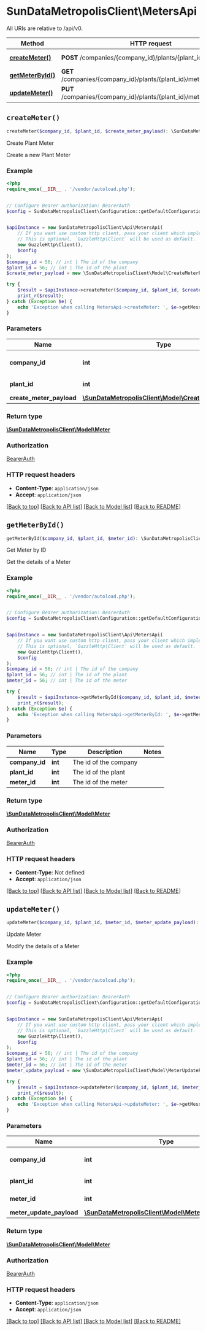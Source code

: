 # SunDataMetropolisClient\MetersApi

All URIs are relative to /api/v0.

Method | HTTP request | Description
------------- | ------------- | -------------
[**createMeter()**](MetersApi.md#createMeter) | **POST** /companies/{company_id}/plants/{plant_id}/meters | Create Plant Meter
[**getMeterById()**](MetersApi.md#getMeterById) | **GET** /companies/{company_id}/plants/{plant_id}/meters/{meter_id} | Get Meter by ID
[**updateMeter()**](MetersApi.md#updateMeter) | **PUT** /companies/{company_id}/plants/{plant_id}/meters/{meter_id} | Update Meter


## `createMeter()`

```php
createMeter($company_id, $plant_id, $create_meter_payload): \SunDataMetropolisClient\Model\Meter
```

Create Plant Meter

Create a new Plant Meter

### Example

```php
<?php
require_once(__DIR__ . '/vendor/autoload.php');


// Configure Bearer authorization: BearerAuth
$config = SunDataMetropolisClient\Configuration::getDefaultConfiguration()->setAccessToken('YOUR_ACCESS_TOKEN');


$apiInstance = new SunDataMetropolisClient\Api\MetersApi(
    // If you want use custom http client, pass your client which implements `GuzzleHttp\ClientInterface`.
    // This is optional, `GuzzleHttp\Client` will be used as default.
    new GuzzleHttp\Client(),
    $config
);
$company_id = 56; // int | The id of the company
$plant_id = 56; // int | The id of the plant
$create_meter_payload = new \SunDataMetropolisClient\Model\CreateMeterPayload(); // \SunDataMetropolisClient\Model\CreateMeterPayload

try {
    $result = $apiInstance->createMeter($company_id, $plant_id, $create_meter_payload);
    print_r($result);
} catch (Exception $e) {
    echo 'Exception when calling MetersApi->createMeter: ', $e->getMessage(), PHP_EOL;
}
```

### Parameters

Name | Type | Description  | Notes
------------- | ------------- | ------------- | -------------
 **company_id** | **int**| The id of the company |
 **plant_id** | **int**| The id of the plant |
 **create_meter_payload** | [**\SunDataMetropolisClient\Model\CreateMeterPayload**](../Model/CreateMeterPayload.md)|  | [optional]

### Return type

[**\SunDataMetropolisClient\Model\Meter**](../Model/Meter.md)

### Authorization

[BearerAuth](../../README.md#BearerAuth)

### HTTP request headers

- **Content-Type**: `application/json`
- **Accept**: `application/json`

[[Back to top]](#) [[Back to API list]](../../README.md#endpoints)
[[Back to Model list]](../../README.md#models)
[[Back to README]](../../README.md)

## `getMeterById()`

```php
getMeterById($company_id, $plant_id, $meter_id): \SunDataMetropolisClient\Model\Meter
```

Get Meter by ID

Get the details of a Meter

### Example

```php
<?php
require_once(__DIR__ . '/vendor/autoload.php');


// Configure Bearer authorization: BearerAuth
$config = SunDataMetropolisClient\Configuration::getDefaultConfiguration()->setAccessToken('YOUR_ACCESS_TOKEN');


$apiInstance = new SunDataMetropolisClient\Api\MetersApi(
    // If you want use custom http client, pass your client which implements `GuzzleHttp\ClientInterface`.
    // This is optional, `GuzzleHttp\Client` will be used as default.
    new GuzzleHttp\Client(),
    $config
);
$company_id = 56; // int | The id of the company
$plant_id = 56; // int | The id of the plant
$meter_id = 56; // int | The id of the meter

try {
    $result = $apiInstance->getMeterById($company_id, $plant_id, $meter_id);
    print_r($result);
} catch (Exception $e) {
    echo 'Exception when calling MetersApi->getMeterById: ', $e->getMessage(), PHP_EOL;
}
```

### Parameters

Name | Type | Description  | Notes
------------- | ------------- | ------------- | -------------
 **company_id** | **int**| The id of the company |
 **plant_id** | **int**| The id of the plant |
 **meter_id** | **int**| The id of the meter |

### Return type

[**\SunDataMetropolisClient\Model\Meter**](../Model/Meter.md)

### Authorization

[BearerAuth](../../README.md#BearerAuth)

### HTTP request headers

- **Content-Type**: Not defined
- **Accept**: `application/json`

[[Back to top]](#) [[Back to API list]](../../README.md#endpoints)
[[Back to Model list]](../../README.md#models)
[[Back to README]](../../README.md)

## `updateMeter()`

```php
updateMeter($company_id, $plant_id, $meter_id, $meter_update_payload): \SunDataMetropolisClient\Model\Meter
```

Update Meter

Modify the details of a Meter

### Example

```php
<?php
require_once(__DIR__ . '/vendor/autoload.php');


// Configure Bearer authorization: BearerAuth
$config = SunDataMetropolisClient\Configuration::getDefaultConfiguration()->setAccessToken('YOUR_ACCESS_TOKEN');


$apiInstance = new SunDataMetropolisClient\Api\MetersApi(
    // If you want use custom http client, pass your client which implements `GuzzleHttp\ClientInterface`.
    // This is optional, `GuzzleHttp\Client` will be used as default.
    new GuzzleHttp\Client(),
    $config
);
$company_id = 56; // int | The id of the company
$plant_id = 56; // int | The id of the plant
$meter_id = 56; // int | The id of the meter
$meter_update_payload = new \SunDataMetropolisClient\Model\MeterUpdatePayload(); // \SunDataMetropolisClient\Model\MeterUpdatePayload

try {
    $result = $apiInstance->updateMeter($company_id, $plant_id, $meter_id, $meter_update_payload);
    print_r($result);
} catch (Exception $e) {
    echo 'Exception when calling MetersApi->updateMeter: ', $e->getMessage(), PHP_EOL;
}
```

### Parameters

Name | Type | Description  | Notes
------------- | ------------- | ------------- | -------------
 **company_id** | **int**| The id of the company |
 **plant_id** | **int**| The id of the plant |
 **meter_id** | **int**| The id of the meter |
 **meter_update_payload** | [**\SunDataMetropolisClient\Model\MeterUpdatePayload**](../Model/MeterUpdatePayload.md)|  | [optional]

### Return type

[**\SunDataMetropolisClient\Model\Meter**](../Model/Meter.md)

### Authorization

[BearerAuth](../../README.md#BearerAuth)

### HTTP request headers

- **Content-Type**: `application/json`
- **Accept**: `application/json`

[[Back to top]](#) [[Back to API list]](../../README.md#endpoints)
[[Back to Model list]](../../README.md#models)
[[Back to README]](../../README.md)

